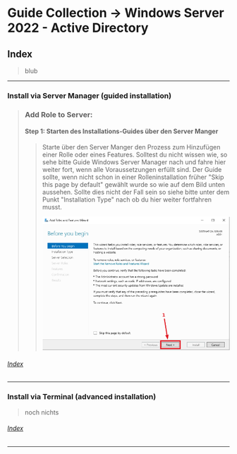 # Guide Collection -> Windows Server 2022 - Active Directory

## Index
> blub
---
### Install via Server Manager (guided installation)
> ### Add Role to Server:
> #### Step 1: Starten des Installations-Guides über den Server Manger
>> Starte über den Server Manger den Prozess zum Hinzufügen einer Rolle oder eines Features. Solltest du nicht wissen wie, so sehe bitte Guide Windows Server Manager nach und fahre hier weiter fort, wenn alle Voraussetzungen erfüllt sind. Der Guide sollte, wenn nicht schon in einer Rolleninstallation früher "Skip this page by default" gewählt wurde so wie auf dem Bild unten aussehen. Sollte dies nicht der Fall sein so siehe bitte unter dem Punkt "Installation Type" nach ob du hier weiter fortfahren musst.
>>
>> ![image](https://github.com/GeraldLeikam/tutorials/blob/master/images/windows/server/active_directory/add_role_before_you_begin.png)

###### [Index](#Index)

---
### Install via Terminal (advanced installation)
> noch nichts
###### [Index](#Index)

---